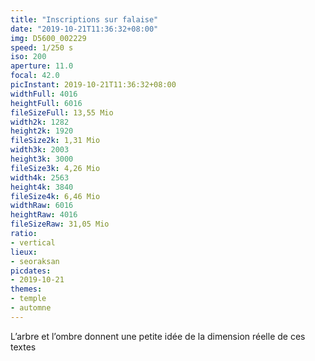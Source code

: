 ```yaml
---
title: "Inscriptions sur falaise"
date: "2019-10-21T11:36:32+08:00"
img: D5600_002229
speed: 1/250 s
iso: 200
aperture: 11.0
focal: 42.0
picInstant: 2019-10-21T11:36:32+08:00
widthFull: 4016
heightFull: 6016
fileSizeFull: 13,55 Mio
width2k: 1282
height2k: 1920
fileSize2k: 1,31 Mio
width3k: 2003
height3k: 3000
fileSize3k: 4,26 Mio
width4k: 2563
height4k: 3840
fileSize4k: 6,46 Mio
widthRaw: 6016
heightRaw: 4016
fileSizeRaw: 31,05 Mio
ratio:
- vertical
lieux:
- seoraksan
picdates:
- 2019-10-21
themes:
- temple
- automne
---
```


L’arbre et l’ombre donnent une petite idée de la dimension réelle de ces textes